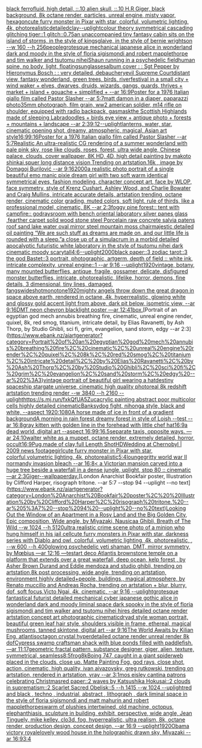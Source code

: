 [black ferrofluid, high detail, ::.10 alien skull, ::.10 H.R Giger, black background, 8k octane render, particles, unreal engine, misty vapor, hexagon](https://www.ebank.nz/aiartgenerator?category=black%20ferrofluid%2C%20high%20detail%2C%20%3A%3A.10%20alien%20skull%2C%20%3A%3A.10%20H.R%20Giger%2C%20black%20background%2C%208k%20octane%20render%2C%20particles%2C%20unreal%20engine%2C%20misty%20vapor%2C%20hexagon)[cute furry monster in Pixar with star, colorful, volumetric lighting, 4k, photorealistic](https://www.ebank.nz/aiartgenerator?category=cute%20furry%20monster%20in%20Pixar%20with%20star%2C%20colorful%2C%20volumetric%20lighting%2C%204k%2C%20photorealistic)[detailed](https://www.ebank.nz/aiartgenerator?category=detailed)[clay](https://www.ebank.nz/aiartgenerator?category=clay)[--uplight](https://www.ebank.nz/aiartgenerator?category=--uplight)[colour theory symmetrical cascading glitching tiger::1 glitch::0.75](https://www.ebank.nz/aiartgenerator?category=colour%20theory%20symmetrical%20cascading%20glitching%20tiger%3A%3A1%20glitch%3A%3A0.75)[an unaccompanied tiny fantasy cabin sits on the island of storms, in the style of kingsglaive, in the style of bernie wrightson --w 160 --h 256](https://www.ebank.nz/aiartgenerator?category=an%20unaccompanied%20tiny%20fantasy%20cabin%20sits%20on%20the%20island%20of%20storms%2C%20in%20the%20style%20of%20kingsglaive%2C%20in%20the%20style%20of%20bernie%20wrightson%20--w%20160%20--h%20256)[people](https://www.ebank.nz/aiartgenerator?category=people)[grotesque mechanical japanese alice in wonderland dark and moody in the style of floria sigismondi and robert mapplethorpe and tim walker and tsutomu nihei](https://www.ebank.nz/aiartgenerator?category=grotesque%20mechanical%20japanese%20alice%20in%20wonderland%20dark%20and%20moody%20in%20the%20style%20of%20floria%20sigismondi%20and%20robert%20mapplethorpe%20and%20tim%20walker%20and%20tsutomu%20nihei)[Shaun running in a psychedelic field](https://www.ebank.nz/aiartgenerator?category=Shaun%20running%20in%20a%20psychedelic%20field)[human spine, no body, light, floating](https://www.ebank.nz/aiartgenerator?category=human%20spine%2C%20no%20body%2C%20light%2C%20floating)[sunglasses](https://www.ebank.nz/aiartgenerator?category=sunglasses)[album cover : : Sgt Pepper by Hieronymus Bosch : : very detailed, debauchery](https://www.ebank.nz/aiartgenerator?category=album%20cover%20%3A%20%3A%20Sgt%20Pepper%20by%20Hieronymus%20Bosch%20%3A%20%3A%20very%20detailed%2C%20debauchery)[evil Supreme Court](https://www.ebank.nz/aiartgenerator?category=evil%20Supreme%20Court)[distant view, fantasy wonderland, green trees, birds, river](https://www.ebank.nz/aiartgenerator?category=distant%20view%2C%20fantasy%20wonderland%2C%20green%20trees%2C%20birds%2C%20river)[festival in a small city + wind waker + elves, dwarves, druids, wizards, gangs, guards, thrives + market + island + gouache + simplified +  --ar 16:9](https://www.ebank.nz/aiartgenerator?category=festival%20in%20a%20small%20city%20%2B%20wind%20waker%20%2B%20elves%2C%20dwarves%2C%20druids%2C%20wizards%2C%20gangs%2C%20guards%2C%20thrives%20%2B%20market%20%2B%20island%20%2B%20gouache%20%2B%20simplified%20%2B%20%20--ar%2016%3A9)[Poster for a 1976 Italian giallo film called Pastor Slasher --ar 5:7](https://www.ebank.nz/aiartgenerator?category=Poster%20for%20a%201976%20Italian%20giallo%20film%20called%20Pastor%20Slasher%20--ar%205%3A7)[matt damon in a diaper, paparazzi photo](https://www.ebank.nz/aiartgenerator?category=matt%20damon%20in%20a%20diaper%2C%20paparazzi%20photo)[35mm photograph, film grain, ww2 american soldier, m14 rifle on shoulder, equipped with radio backpack, gasmask](https://www.ebank.nz/aiartgenerator?category=35mm%20photograph%2C%20film%20grain%2C%20ww2%20american%20soldier%2C%20m14%20rifle%20on%20shoulder%2C%20equipped%20with%20radio%20backpack%2C%20gasmask)[the Scottish Highlands made of sleeping Labradoodles  + birds eye view + antique photo + forests + mountains + landscape --ar 2:3](https://www.ebank.nz/aiartgenerator?category=the%20Scottish%20Highlands%20made%20of%20sleeping%20Labradoodles%20%20%2B%20birds%20eye%20view%20%2B%20antique%20photo%20%2B%20forests%20%2B%20mountains%20%2B%20landscape%20--ar%202%3A3)[9:12](https://www.ebank.nz/aiartgenerator?category=9%3A12)[--uplight](https://www.ebank.nz/aiartgenerator?category=--uplight)[lanterns, water, star, cinematic opening shot, dreamy, atmospheric, magical, Asian art style](https://www.ebank.nz/aiartgenerator?category=lanterns%2C%20water%2C%20star%2C%20cinematic%20opening%20shot%2C%20dreamy%2C%20atmospheric%2C%20magical%2C%20Asian%20art%20style)[16:9](https://www.ebank.nz/aiartgenerator?category=16%3A9)[9:16](https://www.ebank.nz/aiartgenerator?category=9%3A16)[Poster for a 1976 Italian giallo film called Pastor Slasher --ar 5:7](https://www.ebank.nz/aiartgenerator?category=Poster%20for%20a%201976%20Italian%20giallo%20film%20called%20Pastor%20Slasher%20--ar%205%3A7)[Realistic,An ultra-realistic CG rendering of a summer wonderland with pale pink sky, rose like clouds, roses, forest, ultra wide angle, Chinese palace, clouds, cover wallpaper, 8K HD, 4D, high detail painting by makoto shinkai,spuer long distance vision,Trending on artstation.16k , image by Domagoj Burilović --ar 9:16](https://www.ebank.nz/aiartgenerator?category=Realistic%2CAn%20ultra-realistic%20CG%20rendering%20of%20a%20summer%20wonderland%20with%20pale%20pink%20sky%2C%20rose%20like%20clouds%2C%20roses%2C%20forest%2C%20ultra%20wide%20angle%2C%20Chinese%20palace%2C%20clouds%2C%20cover%20wallpaper%2C%208K%20HD%2C%204D%2C%20high%20detail%20painting%20by%20makoto%20shinkai%2Cspuer%20long%20distance%20vision%2CTrending%20on%20artstation.16k%20%2C%20image%20by%20Domagoj%20Burilovi%C4%87%20--ar%209%3A16)[2000](https://www.ebank.nz/aiartgenerator?category=2000)[a realistic photo portrait of a single beautiful emo manic pixie dream girl with two soft warm identical symmetrical eyes, fashion modeling, character concept art, face by WLOP, face symmetry, style of Krenz Cushart, Ashley Wood, and Charlie Bowater and Craig Mullins, intricate accurate details, artstation trending, octane render, cinematic color grading, muted colors, soft light, rule of thirds, like a professional model, cinematic, 8K --ar 2:3](https://www.ebank.nz/aiartgenerator?category=a%20realistic%20photo%20portrait%20of%20a%20single%20beautiful%20emo%20manic%20pixie%20dream%20girl%20with%20two%20soft%20warm%20identical%20symmetrical%20eyes%2C%20fashion%20modeling%2C%20character%20concept%20art%2C%20face%20by%20WLOP%2C%20face%20symmetry%2C%20style%20of%20Krenz%20Cushart%2C%20Ashley%20Wood%2C%20and%20Charlie%20Bowater%20and%20Craig%20Mullins%2C%20intricate%20accurate%20details%2C%20artstation%20trending%2C%20octane%20render%2C%20cinematic%20color%20grading%2C%20muted%20colors%2C%20soft%20light%2C%20rule%20of%20thirds%2C%20like%20a%20professional%20model%2C%20cinematic%2C%208K%20--ar%202%3A3)[foggy pine forest:: tent with campfire:: godrays](https://www.ebank.nz/aiartgenerator?category=foggy%20pine%20forest%3A%3A%20tent%20with%20campfire%3A%3A%20godrays)[room with bench oriental laboratory silver panes glass ,fearther carpet solid wood stone steel Porcelain raw concrete salvia patens roof sand lake water oval mirror steel mountain moss chair](https://www.ebank.nz/aiartgenerator?category=room%20with%20bench%20oriental%20laboratory%20silver%20panes%20glass%20%2Cfearther%20carpet%20solid%20wood%20stone%20steel%20Porcelain%20raw%20concrete%20salvia%20patens%20roof%20sand%20lake%20water%20oval%20mirror%20steel%20mountain%20moss%20chair)[majestic detailed oil painting “We are such stuff as dreams are made on, and our little life is rounded with a sleep.”](https://www.ebank.nz/aiartgenerator?category=majestic%20detailed%20oil%20painting%20%E2%80%9CWe%20are%20such%20stuff%20as%20dreams%20are%20made%20on%2C%20and%20our%20little%20life%20is%20rounded%20with%20a%20sleep.%E2%80%9D)[a close up of a simulacrum in a morbid detailed apocalyptic futuristic white laboratory in the style of tsutomu nihei dark cinematic moody scary](https://www.ebank.nz/aiartgenerator?category=a%20close%20up%20of%20a%20simulacrum%20in%20a%20morbid%20detailed%20apocalyptic%20futuristic%20white%20laboratory%20in%20the%20style%20of%20tsutomu%20nihei%20dark%20cinematic%20moody%20scary)[tall](https://www.ebank.nz/aiartgenerator?category=tall)[4:6](https://www.ebank.nz/aiartgenerator?category=4%3A6)[--uplight](https://www.ebank.nz/aiartgenerator?category=--uplight)[2000](https://www.ebank.nz/aiartgenerator?category=2000)[black paper::3 zodiac tarot::3 the god Bastet::3 portrait, photographic, artgerm, depth of field :: white ink, intricate complexity, unreal engine::1 --ar 9:16 --uplight](https://www.ebank.nz/aiartgenerator?category=black%20paper%3A%3A3%20zodiac%20tarot%3A%3A3%20the%20god%20Bastet%3A%3A3%20portrait%2C%20photographic%2C%20artgerm%2C%20depth%20of%20field%20%3A%3A%20white%20ink%2C%20intricate%20complexity%2C%20unreal%20engine%3A%3A1%20--ar%209%3A16%20--uplight)[1920](https://www.ebank.nz/aiartgenerator?category=1920)[vintage, botany, many mounted butterflies, antique, fragile, gossamer, delicate, disfigured monster butterflies, intricate, photorealistic, lifelike, horror, demons, fine details, 3 dimensional, tiny lines, damaged, fangs](https://www.ebank.nz/aiartgenerator?category=vintage%2C%20botany%2C%20many%20mounted%20butterflies%2C%20antique%2C%20fragile%2C%20gossamer%2C%20delicate%2C%20disfigured%20monster%20butterflies%2C%20intricate%2C%20photorealistic%2C%20lifelike%2C%20horror%2C%20demons%2C%20fine%20details%2C%203%20dimensional%2C%20tiny%20lines%2C%20damaged%2C%20fangs)[wideshot](https://www.ebank.nz/aiartgenerator?category=wideshot)[monotone](https://www.ebank.nz/aiartgenerator?category=monotone)[1920](https://www.ebank.nz/aiartgenerator?category=1920)[mighty angels throw down the great dragon in space above earth, rendered in octane, 4k, hyperrealistic, glowing white and glossy gold accent light from above, dark pit below, isometric view, --ar 9:16](https://www.ebank.nz/aiartgenerator?category=mighty%20angels%20throw%20down%20the%20great%20dragon%20in%20space%20above%20earth%2C%20rendered%20in%20octane%2C%204k%2C%20hyperrealistic%2C%20glowing%20white%20and%20glossy%20gold%20accent%20light%20from%20above%2C%20dark%20pit%20below%2C%20isometric%20view%2C%20--ar%209%3A16)[DMT neon chevron blacklight poster —ar 12:41](https://www.ebank.nz/aiartgenerator?category=DMT%20neon%20chevron%20blacklight%20poster%20%E2%80%94ar%2012%3A41)[box.](https://www.ebank.nz/aiartgenerator?category=box.)[Portrait of an egyptian god mech annubis breathing fire, cinematic, unreal engine render, quixel, 8k, red smog, titanium, intricate detail, by Elias Ravanetti, by Ash Thorp, by Studio Ghibli, sci fi, grim, evangelion, sand storm, edgy --ar 2:3](https://www.ebank.nz/aiartgenerator?category=Portrait%20of%20an%20egyptian%20god%20mech%20annubis%20breathing%20fire%2C%20cinematic%2C%20unreal%20engine%20render%2C%20quixel%2C%208k%2C%20red%20smog%2C%20titanium%2C%20intricate%20detail%2C%20by%20Elias%20Ravanetti%2C%20by%20Ash%20Thorp%2C%20by%20Studio%20Ghibli%2C%20sci%20fi%2C%20grim%2C%20evangelion%2C%20sand%20storm%2C%20edgy%20--ar%202%3A3)[vintage portrait of beautiful girl wearing a hat](https://www.ebank.nz/aiartgenerator?category=vintage%20portrait%20of%20beautiful%20girl%20wearing%20a%20hat)[destiny spaceship stargate universe, cinematic high quality photoreal 8k redshift artstation trending render --w 3840 --h 2160 --uplight](https://www.ebank.nz/aiartgenerator?category=destiny%20spaceship%20stargate%20universe%2C%20cinematic%20high%20quality%20photoreal%208k%20redshift%20artstation%20trending%20render%20--w%203840%20--h%202160%20--uplight)[<https://s.mj.run/fxkQfUA5Zuc>](https://www.ebank.nz/aiartgenerator?category=%3Chttps%3A//s.mj.run/fxkQfUA5Zuc%3E)[acrylic painting abstract poor multicolor cells highly detailed cinematic](https://www.ebank.nz/aiartgenerator?category=acrylic%20painting%20abstract%20poor%20multicolor%20cells%20highly%20detailed%20cinematic)[Banksy](https://www.ebank.nz/aiartgenerator?category=Banksy)[dog fight, nihonga style, black and white, --aspect 1920:1080](https://www.ebank.nz/aiartgenerator?category=dog%20fight%2C%20nihonga%20style%2C%20black%20and%20white%2C%20--aspect%201920%3A1080)[A horse made of ice in front of a gradient background](https://www.ebank.nz/aiartgenerator?category=A%20horse%20made%20of%20ice%20in%20front%20of%20a%20gradient%20background)[A morning in rain forest dreamy forest in style of Loish --test --ar 16:8](https://www.ebank.nz/aiartgenerator?category=A%20morning%20in%20rain%20forest%20dreamy%20forest%20in%20style%20of%20Loish%20--test%20--ar%2016%3A8)[gray kitten with golden line in the forehead with little chef hat](https://www.ebank.nz/aiartgenerator?category=gray%20kitten%20with%20golden%20line%20in%20the%20forehead%20with%20little%20chef%20hat)[16:9](https://www.ebank.nz/aiartgenerator?category=16%3A9)[a dead world, digital art --aspect 16:9](https://www.ebank.nz/aiartgenerator?category=a%20dead%20world%2C%20digital%20art%20--aspect%2016%3A9)[9:16](https://www.ebank.nz/aiartgenerator?category=9%3A16)[.5](https://www.ebank.nz/aiartgenerator?category=.5)[separate taxis, opposite ways. —ar 24:10](https://www.ebank.nz/aiartgenerator?category=separate%20taxis%2C%20opposite%20ways.%20%E2%80%94ar%2024%3A10)[walter white as a muppet, octane render, extremely detailed, horror, occult](https://www.ebank.nz/aiartgenerator?category=walter%20white%20as%20a%20muppet%2C%20octane%20render%2C%20extremely%20detailed%2C%20horror%2C%20occult)[16:9](https://www.ebank.nz/aiartgenerator?category=16%3A9)[Pug,made of clay,full Length Shot](https://www.ebank.nz/aiartgenerator?category=Pug%2Cmade%20of%20clay%2Cfull%20Length%20Shot)[HD](https://www.ebank.nz/aiartgenerator?category=HD)[Wedding at Chernobyl | 2009 news footage](https://www.ebank.nz/aiartgenerator?category=Wedding%20at%20Chernobyl%20%7C%202009%20news%20footage)[girl](https://www.ebank.nz/aiartgenerator?category=girl)[cute furry monster in Pixar with star, colorful,volumetric lighting, 4k, photorealistic](https://www.ebank.nz/aiartgenerator?category=cute%20furry%20monster%20in%20Pixar%20with%20star%2C%20colorful%2Cvolumetric%20lighting%2C%204k%2C%20photorealistic)[5:4](https://www.ebank.nz/aiartgenerator?category=5%3A4)[lounge](https://www.ebank.nz/aiartgenerator?category=lounge)[gritty world war II normandy invasion bleach --ar 16:8](https://www.ebank.nz/aiartgenerator?category=gritty%20world%20war%20II%20normandy%20invasion%20bleach%20--ar%2016%3A8)[< a Victorian mansion carved into a huge tree beside a waterfall in a dense jungle, uplight, stop 80 :: cinematic —ar 2:3](https://www.ebank.nz/aiartgenerator?category=%3C%20a%20Victorian%20mansion%20carved%20into%20a%20huge%20tree%20beside%20a%20waterfall%20in%20a%20dense%20jungle%2C%20uplight%2C%20stop%2080%20%3A%3A%20cinematic%20%E2%80%94ar%202%3A3)[Giger](https://www.ebank.nz/aiartgenerator?category=Giger)[--wallpaper](https://www.ebank.nz/aiartgenerator?category=--wallpaper)[day.](https://www.ebank.nz/aiartgenerator?category=day.)[London Anarchist Bookfair poster,  Illustration by Clifford Harper, risograph tritone. --ar 5:7 --stop 94 --uplight --no text](https://www.ebank.nz/aiartgenerator?category=London%20Anarchist%20Bookfair%20poster%2C%20%20Illustration%20by%20Clifford%20Harper%2C%20risograph%20tritone.%20--ar%205%3A7%20--stop%2094%20--uplight%20--no%20text)[Looking Out the Window of an Apartment in a Rosy Land and the Big Golden City, Epic composition, Wide angle, by Miyazaki, Nausicaa Ghibli, Breath of The Wild --w 1024 --h 5120](https://www.ebank.nz/aiartgenerator?category=Looking%20Out%20the%20Window%20of%20an%20Apartment%20in%20a%20Rosy%20Land%20and%20the%20Big%20Golden%20City%2C%20Epic%20composition%2C%20Wide%20angle%2C%20by%20Miyazaki%2C%20Nausicaa%20Ghibli%2C%20Breath%20of%20The%20Wild%20--w%201024%20--h%205120)[ultra realistic crime scene photo of a minion who hung himself in his jail cell](https://www.ebank.nz/aiartgenerator?category=ultra%20realistic%20crime%20scene%20photo%20of%20a%20minion%20who%20hung%20himself%20in%20his%20jail%20cell)[cute furry monsters in Pixar with star, darkness series with Diablo and owl, colorful, volumetric lighting, 4k, photorealistic, , --w 600 --h 400](https://www.ebank.nz/aiartgenerator?category=cute%20furry%20monsters%20in%20Pixar%20with%20star%2C%20darkness%20series%20with%20Diablo%20and%20owl%2C%20colorful%2C%20volumetric%20lighting%2C%204k%2C%20photorealistic%2C%20%2C%20--w%20600%20--h%20400)[glowing psychedelic yeti shaman, DMT, mirror symmetry, by Mœbius —ar 12:16 —test](https://www.ebank.nz/aiartgenerator?category=glowing%20psychedelic%20yeti%20shaman%2C%20DMT%2C%20mirror%20symmetry%2C%20by%20M%C5%93bius%20%E2%80%94ar%2012%3A16%20%E2%80%94test)[art deco Atlantis brownstone temple on a platform that extends over a great waterfall, deep ocean, kelp forest , by Asher Brown Durand and Eddie mendoza and studio ghibli, trending on artstation,8k post processing, wide angle, trending on artstation, environment highly detailed+people, buildings,, magical atmosphere, by Renato muccillo and Andreas Rocha, trending on artstation + blur, blurry, dof, soft focus,Victo Ngai, 4k, cinematic, --ar 9:16 --uplight](https://www.ebank.nz/aiartgenerator?category=art%20deco%20Atlantis%20brownstone%20temple%20on%20a%20platform%20that%20extends%20over%20a%20great%20waterfall%2C%20deep%20ocean%2C%20kelp%20forest%20%2C%20by%20Asher%20Brown%20Durand%20and%20Eddie%20mendoza%20and%20studio%20ghibli%2C%20trending%20on%20artstation%2C8k%20post%20processing%2C%20wide%20angle%2C%20trending%20on%20artstation%2C%20environment%20highly%20detailed%2Bpeople%2C%20buildings%2C%2C%20magical%20atmosphere%2C%20by%20Renato%20muccillo%20and%20Andreas%20Rocha%2C%20trending%20on%20artstation%20%2B%20blur%2C%20blurry%2C%20dof%2C%20soft%20focus%2CVicto%20Ngai%2C%204k%2C%20cinematic%2C%20--ar%209%3A16%20--uplight)[grotesque fantastical futurist detailed mechanical cyber japanese gothic alice in wonderland dark and moody liminal space dark spooky in the style of floria sigismondi and tim walker and tsutomu nihei hires detailed octane render artstation concept art photographic cinematic](https://www.ebank.nz/aiartgenerator?category=grotesque%20fantastical%20futurist%20detailed%20mechanical%20cyber%20japanese%20gothic%20alice%20in%20wonderland%20dark%20and%20moody%20liminal%20space%20dark%20spooky%20in%20the%20style%20of%20floria%20sigismondi%20and%20tim%20walker%20and%20tsutomu%20nihei%20hires%20detailed%20octane%20render%20artstation%20concept%20art%20photographic%20cinematic)[dryad style woman portrait, beautiful green leaf hair style, shoulders visible in frame, ethereal, magical mushrooms, tanned skintone, digital art --ar 9:16](https://www.ebank.nz/aiartgenerator?category=dryad%20style%20woman%20portrait%2C%20beautiful%20green%20leaf%20hair%20style%2C%20shoulders%20visible%20in%20frame%2C%20ethereal%2C%20magical%20mushrooms%2C%20tanned%20skintone%2C%20digital%20art%20--ar%209%3A16)[The World Awaits by Kilian Eng, atlantis](https://www.ebank.nz/aiartgenerator?category=The%20World%20Awaits%20by%20Kilian%20Eng%2C%20atlantis)[octagon crystal hyperdetailed octane render unreal render 8k dof](https://www.ebank.nz/aiartgenerator?category=octagon%20crystal%20hyperdetailed%20octane%20render%20unreal%20render%208k%20dof)[Cypress swamp craftsman shack with blue ponds filled with paddlefish. —ar 11:17](https://www.ebank.nz/aiartgenerator?category=Cypress%20swamp%20craftsman%20shack%20with%20blue%20ponds%20filled%20with%20paddlefish.%20%E2%80%94ar%2011%3A17)[](https://www.ebank.nz/aiartgenerator?category=)[geometric fractal pattern, substance designer, giger, alien, texture, symmetrical, seamless](https://www.ebank.nz/aiartgenerator?category=geometric%20fractal%20pattern%2C%20substance%20designer%2C%20giger%2C%20alien%2C%20texture%2C%20symmetrical%2C%20seamless)[8:5](https://www.ebank.nz/aiartgenerator?category=8%3A5)[frog](https://www.ebank.nz/aiartgenerator?category=frog)[8k](https://www.ebank.nz/aiartgenerator?category=8k)[Boing 747, caught in a giant spiderweb placed in the clouds. close up. Matte Painting Fog, god rays, close shot, action, cinematic, high quality, ivan aivazovsky, greg rutkowski, trending on artstation, rendered in artstation, vray --ar 3:1](https://www.ebank.nz/aiartgenerator?category=Boing%20747%2C%20caught%20in%20a%20giant%20spiderweb%20placed%20in%20the%20clouds.%20close%20up.%20Matte%20Painting%20Fog%2C%20god%20rays%2C%20close%20shot%2C%20action%2C%20cinematic%2C%20high%20quality%2C%20ivan%20aivazovsky%2C%20greg%20rutkowski%2C%20trending%20on%20artstation%2C%20rendered%20in%20artstation%2C%20vray%20--ar%203%3A1)[mos eisley cantina patrons celebrating Christmas](https://www.ebank.nz/aiartgenerator?category=mos%20eisley%20cantina%20patrons%20celebrating%20Christmas)[red paper::2 waves by Katsushika Hokusai::2 clouds in suprematism::2 Scarlet Sacred Obelisk::5 --h 1415 --w 1024 --uplight](https://www.ebank.nz/aiartgenerator?category=red%20paper%3A%3A2%20waves%20by%20Katsushika%20Hokusai%3A%3A2%20clouds%20in%20suprematism%3A%3A2%20Scarlet%20Sacred%20Obelisk%3A%3A5%20--h%201415%20--w%201024%20--uplight)[red and black , techno , industrial, abstract , lithograph , dark liminal space in the style of floria sigismondi and matt mahurin and robert mapplethorpe](https://www.ebank.nz/aiartgenerator?category=red%20and%20black%20%2C%20techno%20%2C%20industrial%2C%20abstract%20%2C%20lithograph%20%2C%20dark%20liminal%20space%20in%20the%20style%20of%20floria%20sigismondi%20and%20matt%20mahurin%20and%20robert%20mapplethorpe)[swarm of plushies intertwined, old machine, octopus, elephanthiasis, sculpture in building, exhibit, perspective, wide angle, Jean Tinguely, mike kelley, clo3d, fog, hyperrealistic, ultra realism, 8k, octane render, production design, concept design, --ar 16:9 --uplight](https://www.ebank.nz/aiartgenerator?category=swarm%20of%20plushies%20intertwined%2C%20old%20machine%2C%20octopus%2C%20elephanthiasis%2C%20sculpture%20in%20building%2C%20exhibit%2C%20perspective%2C%20wide%20angle%2C%20Jean%20Tinguely%2C%20mike%20kelley%2C%20clo3d%2C%20fog%2C%20hyperrealistic%2C%20ultra%20realism%2C%208k%2C%20octane%20render%2C%20production%20design%2C%20concept%20design%2C%20--ar%2016%3A9%20--uplight)[1920](https://www.ebank.nz/aiartgenerator?category=1920)[Obama victory royale](https://www.ebank.nz/aiartgenerator?category=Obama%20victory%20royale)[lovely wood house in the holographic drawn sky, Miyazaki  --ar 16:9](https://www.ebank.nz/aiartgenerator?category=lovely%20wood%20house%20in%20the%20holographic%20drawn%20sky%2C%20Miyazaki%20%20--ar%2016%3A9)[3:4](https://www.ebank.nz/aiartgenerator?category=3%3A4)